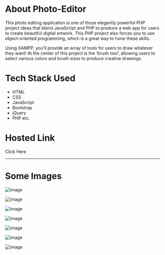 # About Photo-Editor
This photo editing application is one of those elegantly powerful PHP project ideas that blend JavaScript and PHP to produce a web app for users to create beautiful digital artwork. This PHP project also forces you to use object-oriented programming, which is a great way to hone these skills.

Using XAMPP, you’ll provide an array of tools for users to draw whatever they want! At the center of this project is the ‘brush tool’, allowing users to select various colors and brush sizes to produce creative drawings.

# Tech Stack Used
- HTML
- CSS
- JavaScript
- Bootstrap
- jQuery
- PHP etc.

# Hosted Link

<link src="https://durgesh4993.github.io/Photo-Editor/">Click Here</link>


-----------------------------------------------------------------------------------------------------------------------------------------------------------------------
# Some Images

![image](https://user-images.githubusercontent.com/98798977/227441629-9c8c93bd-e994-42d3-a50b-0785dd85cff2.png)

![image](https://user-images.githubusercontent.com/98798977/227441689-c2224fa0-d499-4c8b-8d6e-869552881b8e.png)

![image](https://user-images.githubusercontent.com/98798977/227441764-d9b53a5a-0a5c-45f5-8ced-782476c20d04.png)

![image](https://user-images.githubusercontent.com/98798977/227441793-a808a1c2-80af-4001-83a9-3c56fd16add3.png)

![image](https://user-images.githubusercontent.com/98798977/227441834-4dddbfc7-1af4-4e90-a02c-c84e4337153f.png)

![image](https://user-images.githubusercontent.com/98798977/227441867-32c983c5-d8e6-4266-8f01-1bdd985d14b7.png)

![image](https://user-images.githubusercontent.com/98798977/227441906-bc115cac-e613-472a-b966-ca877889f6bd.png)
